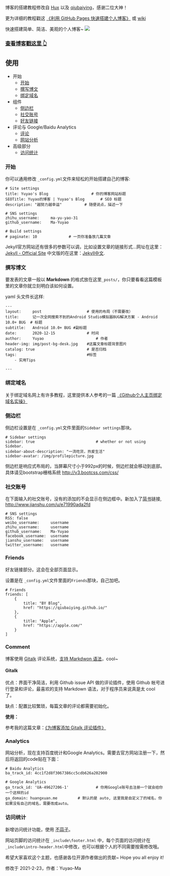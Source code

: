 

博客的搭建教程修改自 [Hux](https://github.com/Huxpro/huxpro.github.io) 以及 [qiubaiying](https://github.com/qiubaiying/qiubaiying.github.io)，感谢二位大神！
 
更为详细的教程戳这 [《利用 GitHub Pages 快速搭建个人博客》](http://www.jianshu.com/p/e68fba58f75c) 或 [wiki](https://github.com/qiubaiying/qiubaiying.github.io/wiki/%E5%8D%9A%E5%AE%A2%E6%90%AD%E5%BB%BA%E8%AF%A6%E7%BB%86%E6%95%99%E7%A8%8B)

快速搭建简单、简洁、美观的个人博客~
![](img/website-capture.png)

>
### [查看博客戳这里 👆](https://hellocode.ink/)


## 使用

* 开始
	* [开始](#开始)
	* [撰写博文](#撰写博文)
	* [绑定域名](#绑定域名)
* 组件
	* [侧边栏](#侧边栏)
	* [社交账号](#社交账号)
	* [好友链接](#friends)
* 评论与 Google/Baidu Analytics
	* [评论](#comment)
	* [网站分析](#analytics) 
* 高级部分
    * [访问统计](#访问统计)

### 开始

你可以通用修改 `_config.yml`文件来轻松的开始搭建自己的博客:

```
# Site settings
title: Yuyao's Blog                   # 你的博客网站标题
SEOTitle: Yuyao的博客 | Yuyao's Blog		# SEO 标题
description: "越努力越幸运"	   	   # 随便说点，描述一下

# SNS settings      
zhihu_username:     ma-yu-yao-31
github_username:    Ma-Yuyao    

# Build settings
# paginate: 10              # 一页你准备放几篇文章
```

Jekyll官方网站还有很多的参数可以调，比如设置文章的链接形式...网址在这里：[Jekyll - Official Site](http://jekyllrb.com/) 中文版的在这里：[Jekyll中文](http://jekyllcn.com/).

### 撰写博文

要发表的文章一般以 **Markdown** 的格式放在这里`_posts/`，你只要看看这篇模板里的文章你就立刻明白该如何设置。

yaml 头文件长这样:

```
---
layout:     post   				    # 使用的布局（不需要改）
title:      记一次全网搜索不到的Android Studio模拟器BUG解决方案 - Android 10.0+ BUG 	# 标题 
subtitle:   Android 10.0+ BUG #副标题
date:       2020-12-15				# 时间
author:     Yuyao 						# 作者
header-img: img/post-bg-desk.jpg 	#这篇文章标题背景图片
catalog: true 						# 是否归档
tags:								#标签
    - 实用Tips

---

```

### 绑定域名

关于绑定域名网上有许多教程，这里提供本人参考的一篇 [《Github个人主页绑定域名实操》](https://blog.csdn.net/qq_34487996/article/details/81604976)
### 侧边栏

侧边栏设置是在 `_config.yml`文件里面的`Sidebar settings`那块。

```
# Sidebar settings
sidebar: true                           # whether or not using Sidebar.
sidebar-about-description: "一流吃货，热爱生活"
sidebar-avatar: /img/profilepicture.jpg
```

侧边栏是响应式布局的，当屏幕尺寸小于992px的时候，侧边栏就会移动到底部。具体请见bootstrap栅格系统 <http://v3.bootcss.com/css/>

### 社交账号

在下面输入的社交账号，没有的添加的不会显示在侧边框中。新加入了[简书](https:/www.jianshu.com)链接, <http://www.jianshu.com/u/e71990ada2fd>

	# SNS settings
    RSS: false
    weibo_username:     username
    zhihu_username:     username
    github_username:    Ma-Yuyao    
    facebook_username:  username
    jianshu_username:   username
    twitter_username:   username

### Friends

好友链接部分。这会在全部页面显示。

设置是在 `_config.yml`文件里面的`Friends`那块，自己加吧。

```
# Friends
friends: [
    {
        title: "BY Blog",
        href: "https://qiubaiying.github.io/"
    },
    {
        title: "Apple",
        href: "https://apple.com/"
    }
]
```

### Comment

博客使用 [Gitalk](https://gitalk.github.io/) 评论系统，[支持 Markdwon 语法](https://guides.github.com/features/mastering-markdown/)，cool~

#### Gitalk

优点：界面干净简洁，利用 Github issue API 做的评论插件，使用 Github 帐号进行登录和评论，最喜欢的支持 Markdown 语法，对于程序员来说真是太 cool 了。

缺点：配置比较繁琐，每篇文章的评论都需要初始化。

**使用：**

参考我的这篇文章：[《为博客添加 Gitalk 评论插件》](http://qiubaiying.top/2017/12/19/%E4%B8%BA%E5%8D%9A%E5%AE%A2%E6%B7%BB%E5%8A%A0-Gitalk-%E8%AF%84%E8%AE%BA%E6%8F%92%E4%BB%B6/)


### Analytics

网站分析，现在支持百度统计和Google Analytics。需要去官方网站注册一下，然后将返回的code贴在下面：

```
# Baidu Analytics
ba_track_id: 4cc1f2d8f3067386cc5cdb626a202900

# Google Analytics
ga_track_id: 'UA-49627206-1'            # 你用Google账号去注册一个就会给你一个这样的id
ga_domain: huangxuan.me			# 默认的是 auto, 这里我是自定义了的域名，你如果没有自己的域名，需要改成auto。
```

### 访问统计

新增访问统计功能，使用 [不蒜子](http://ibruce.info/2015/04/04/busuanzi/)。

网站页脚的访问统计在 `_include\footer.html` 中，每个页面的访问统计在`_include\intro-header.html`中修改，也可以根据个人的不同需要按需修改哦。


希望大家喜欢这个主题，也感谢各位开源作者做出的贡献~ Hope you all enjoy it!

修改于 2021-2-23，作者：Yuyao-Ma